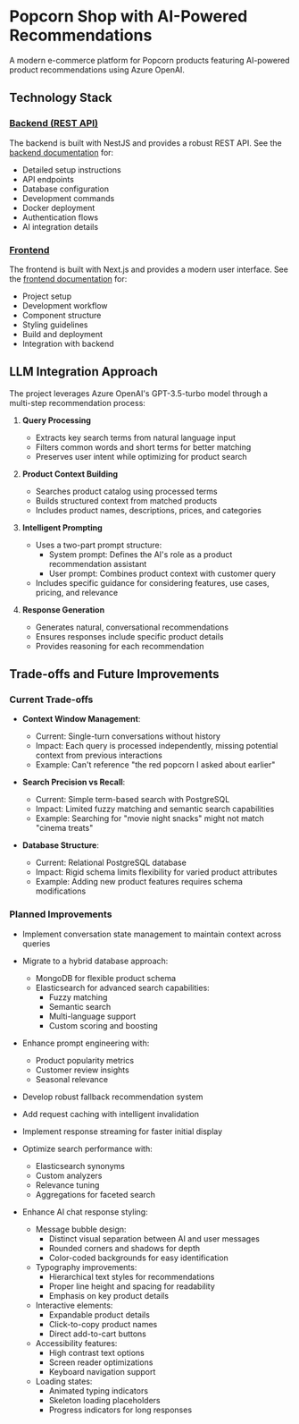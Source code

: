 # Popcorn Shop with AI-Powered Recommendations

A modern e-commerce platform for Popcorn products featuring AI-powered product recommendations using Azure OpenAI.

## Technology Stack

### [Backend (REST API)](./rest/README.md)

The backend is built with NestJS and provides a robust REST API. See the [backend documentation](./rest/README.md) for:

- Detailed setup instructions
- API endpoints
- Database configuration
- Development commands
- Docker deployment
- Authentication flows
- AI integration details

### [Frontend](./web/README.md)

The frontend is built with Next.js and provides a modern user interface. See the [frontend documentation](./web/README.md) for:

- Project setup
- Development workflow
- Component structure
- Styling guidelines
- Build and deployment
- Integration with backend

## LLM Integration Approach

The project leverages Azure OpenAI's GPT-3.5-turbo model through a multi-step recommendation process:

1. **Query Processing**

   - Extracts key search terms from natural language input
   - Filters common words and short terms for better matching
   - Preserves user intent while optimizing for product search

2. **Product Context Building**

   - Searches product catalog using processed terms
   - Builds structured context from matched products
   - Includes product names, descriptions, prices, and categories

3. **Intelligent Prompting**

   - Uses a two-part prompt structure:
     - System prompt: Defines the AI's role as a product recommendation assistant
     - User prompt: Combines product context with customer query
   - Includes specific guidance for considering features, use cases, pricing, and relevance

4. **Response Generation**
   - Generates natural, conversational recommendations
   - Ensures responses include specific product details
   - Provides reasoning for each recommendation

## Trade-offs and Future Improvements

### Current Trade-offs

- **Context Window Management**:

  - Current: Single-turn conversations without history
  - Impact: Each query is processed independently, missing potential context from previous interactions
  - Example: Can't reference "the red popcorn I asked about earlier"

- **Search Precision vs Recall**:

  - Current: Simple term-based search with PostgreSQL
  - Impact: Limited fuzzy matching and semantic search capabilities
  - Example: Searching for "movie night snacks" might not match "cinema treats"

- **Database Structure**:
  - Current: Relational PostgreSQL database
  - Impact: Rigid schema limits flexibility for varied product attributes
  - Example: Adding new product features requires schema modifications

### Planned Improvements

- Implement conversation state management to maintain context across queries
- Migrate to a hybrid database approach:
  - MongoDB for flexible product schema
  - Elasticsearch for advanced search capabilities:
    - Fuzzy matching
    - Semantic search
    - Multi-language support
    - Custom scoring and boosting
- Enhance prompt engineering with:
  - Product popularity metrics
  - Customer review insights
  - Seasonal relevance
- Develop robust fallback recommendation system
- Add request caching with intelligent invalidation
- Implement response streaming for faster initial display
- Optimize search performance with:

  - Elasticsearch synonyms
  - Custom analyzers
  - Relevance tuning
  - Aggregations for faceted search

- Enhance AI chat response styling:
  - Message bubble design:
    - Distinct visual separation between AI and user messages
    - Rounded corners and shadows for depth
    - Color-coded backgrounds for easy identification
  - Typography improvements:
    - Hierarchical text styles for recommendations
    - Proper line height and spacing for readability
    - Emphasis on key product details
  - Interactive elements:
    - Expandable product details
    - Click-to-copy product names
    - Direct add-to-cart buttons
  - Accessibility features:
    - High contrast text options
    - Screen reader optimizations
    - Keyboard navigation support
  - Loading states:
    - Animated typing indicators
    - Skeleton loading placeholders
    - Progress indicators for long responses

